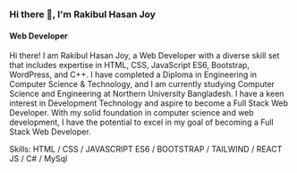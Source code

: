 ### Hi there 👋, I'm Rakibul Hasan Joy
#### Web Developer

Hi there! I am Rakibul Hasan Joy, a Web Developer with a diverse skill set that includes expertise in HTML, CSS, JavaScript ES6, Bootstrap, WordPress, and C++. I have completed a Diploma in Engineering in Computer Science & Technology, and I am currently studying Computer Science and Engineering at Northern University Bangladesh. I have a keen interest in Development Technology and aspire to become a Full Stack Web Developer. With my solid foundation in computer science and web development, I have the potential to excel in my goal of becoming a Full Stack Web Developer.

Skills: HTML / CSS / JAVASCRIPT ES6 / BOOTSTRAP / TAILWIND / REACT JS / C# / MySql

